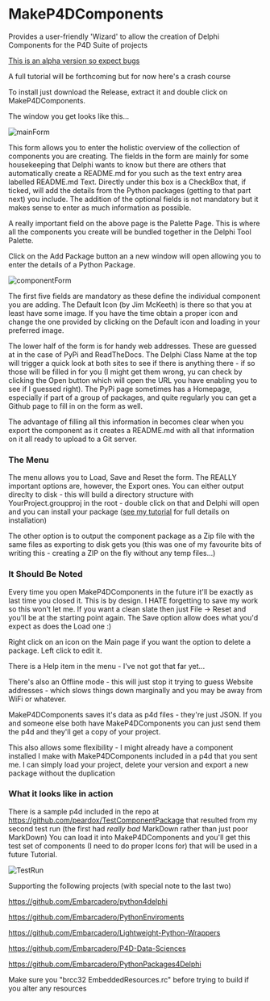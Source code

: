 ﻿# MakeP4DComponents

Provides a user-friendly 'Wizard' to allow the creation of Delphi Components for the P4D Suite of projects

<u>This is an alpha version so expect bugs</u>

A full tutorial will be forthcoming but for now here's a crash course

To install just download the Release, extract it and double click on MakeP4DComponents.

The window you get looks like this...

![mainForm](D:\src\MakeP4DComponents\images\mainForm.png)

This form allows you to enter the holistic overview of the collection of components you are creating. The fields in the form are mainly for some housekeeping that Delphi wants to know but there are others that automatically create a README.md for you such as the text entry area labelled README.md Text.
Directly under this box is a CheckBox that, if ticked, will add the details from the Python packages (getting to that part next) you include. The addition of the optional fields is not mandatory but it makes sense to enter as much information as possible.  

A really important field on the above page is the Palette Page. This is where all the components you create will be bundled together in the Delphi Tool Palette.

Click on the Add Package button an a new window will open allowing you to enter the details of a Python Package.

![componentForm](D:\src\MakeP4DComponents\images\componentForm.png)

The first five fields are mandatory as these define the individual component you are adding. The Default Icon (by Jim McKeeth) is there so that you at least have some image. If you have the time obtain a proper icon and change the one provided by clicking on the Default icon and loading in your preferred image.

The lower half of the form is for handy web addresses. These are guessed at in the case of PyPi and ReadTheDocs. The Delphi Class Name at the top will trigger a quick look at both sites to see if there is anything there - if so those will be filled in for you (I might get them wrong, yu can check by clicking the Open button which will open the URL you have enabling you to see if I guessed right). The PyPi page sometimes has a Homepage, especially if part of a group of packages, and quite regularly you can get a Github page to fill in on the form as well.

The advantage of filling all this information in becomes clear when you export the component as it creates a README.md with all that information on it all ready to upload to a Git server.

### The Menu

The menu allows you to Load, Save and Reset the form. The REALLY important options are, however, the Export ones. You can either output direclty to disk - this will build a directory structure with YourProject.groupproj in the root - double click on that and Delphi will open and you can install your package ([see my tutorial](https://peardox.com/mixing-python-and-delphi-made-easy/) for full details on installation) 

The other option is to output the component package as a Zip file with the same files as exporting to disk gets you (this was one of my favourite bits of writing this - creating a ZIP on the fly without any temp files...)

### It Should Be Noted

Every time you open MakeP4DComponents in the future it'll be exactly as last time you closed it. This is by design. I HATE forgetting to save my work so this won't let me. If you want a clean slate then just File -> Reset and you'll be at the starting point again. The Save option allow does what you'd expect as does the Load one :) 

Right click on an icon on the Main page if you want the option to delete a package. Left click to edit it.

There is a Help item in the menu - I've not got that far yet...

There's also an Offline mode - this will just stop it trying to guess Website addresses - which slows things down marginally and you may be away from WiFi or whatever.

MakeP4DComponents saves it's data as p4d files - they're just JSON. If you and someone else both have MakeP4DComponents you can just send them the p4d and they'll get a copy of your project.

This also allows some flexibility - I might already have a component installed I make with MakeP4DComponents included in a p4d that you sent me. I can simply load your project, delete your version and export a new package without the duplication

### What it looks like in action

There is a sample p4d included in the repo at https://github.com/peardox/TestComponentPackage that resulted from my second test run (the first had *really bad* MarkDown rather than just poor MarkDown) You can load it into MakeP4DComponents and you'll get this test set of components (I need to do proper Icons for) that will be used in a future Tutorial.

![TestRun](D:\src\MakeP4DComponents\images\TestRun.png)

Supporting the following projects (with special note to the last two)

https://github.com/Embarcadero/python4delphi

https://github.com/Embarcadero/PythonEnviroments

https://github.com/Embarcadero/Lightweight-Python-Wrappers

https://github.com/Embarcadero/P4D-Data-Sciences

https://github.com/Embarcadero/PythonPackages4Delphi







Make sure you "brcc32 EmbeddedResources.rc" before trying to build if you alter any resources

